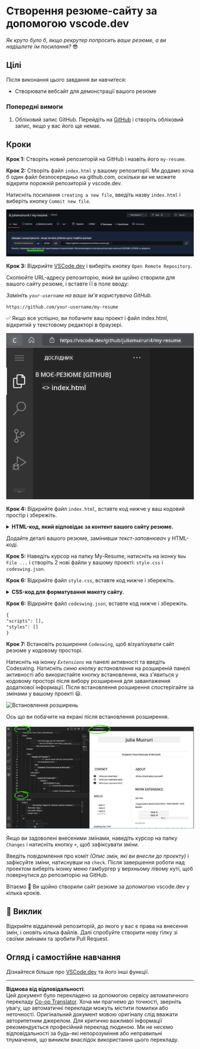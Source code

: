 <!--
CO_OP_TRANSLATOR_METADATA:
{
  "original_hash": "2fcb983b8dbadadb1bc2e97f8c12dac5",
  "translation_date": "2025-08-27T22:42:09+00:00",
  "source_file": "8-code-editor/1-using-a-code-editor/assignment.md",
  "language_code": "uk"
}
-->
# Створення резюме-сайту за допомогою vscode.dev

_Як круто було б, якщо рекрутер попросить ваше резюме, а ви надішлете їм посилання?_ 😎

## Цілі

Після виконання цього завдання ви навчитеся:

- Створювати вебсайт для демонстрації вашого резюме

### Попередні вимоги

1. Обліковий запис GitHub. Перейдіть на [GitHub](https://github.com/) і створіть обліковий запис, якщо у вас його ще немає.

## Кроки

**Крок 1:** Створіть новий репозиторій на GitHub і назвіть його `my-resume`.

**Крок 2:** Створіть файл `index.html` у вашому репозиторії. Ми додамо хоча б один файл безпосередньо на github.com, оскільки ви не можете відкрити порожній репозиторій у vscode.dev.

Натисніть посилання `creating a new file`, введіть назву `index.html` і виберіть кнопку `Commit new file`.

![Створення нового файлу на github.com](../../../../translated_images/new-file-github.com.c886796d800e8056561829a181be1382c5303da9d902d8b2dd82b68a4806e21f.uk.png)

**Крок 3:** Відкрийте [VSCode.dev](https://vscode.dev) і виберіть кнопку `Open Remote Repository`.

Скопіюйте URL-адресу репозиторію, який ви щойно створили для вашого сайту резюме, і вставте її в поле вводу:

_Замініть `your-username` на ваше ім'я користувача GitHub._

```
https://github.com/your-username/my-resume
```

✅ Якщо все успішно, ви побачите ваш проект і файл index.html, відкритий у текстовому редакторі в браузері.

![Створення нового файлу](../../../../translated_images/project-on-vscode.dev.e79815a9a95ee7feac72ebe5c941c91279716be37c575dbdbf2f43bea2c7d8b6.uk.png)

**Крок 4:** Відкрийте файл `index.html`, вставте код нижче у ваш кодовий простір і збережіть.

<details>
    <summary><b>HTML-код, який відповідає за контент вашого сайту резюме.</b></summary>
    
        <html>

            <head>
                <link href="style.css" rel="stylesheet">
                <link rel="stylesheet" href="https://cdnjs.cloudflare.com/ajax/libs/font-awesome/5.15.4/css/all.min.css">
                <title>Ваше ім'я тут!</title>
            </head>
            <body>
                <header id="header">
                    <!-- заголовок резюме з вашим ім'ям і посадою -->
                    <h1>Ваше ім'я тут!</h1>
                    <hr>
                    Ваша роль!
                    <hr>
                </header>
                <main>
                    <article id="mainLeft">
                        <section>
                            <h2>КОНТАКТИ</h2>
                            <!-- контактна інформація, включаючи соціальні мережі -->
                            <p>
                                <i class="fa fa-envelope" aria-hidden="true"></i>
                                <a href="mailto:username@domain.top-level domain">Введіть вашу електронну пошту тут</a>
                            </p>
                            <p>
                                <i class="fab fa-github" aria-hidden="true"></i>
                                <a href="github.com/yourGitHubUsername">Введіть ваше ім'я користувача тут!</a>
                            </p>
                            <p>
                                <i class="fab fa-linkedin" aria-hidden="true"></i>
                                <a href="linkedin.com/yourLinkedInUsername">Введіть ваше ім'я користувача тут!</a>
                            </p>
                        </section>
                        <section>
                            <h2>НАВИЧКИ</h2>
                            <!-- ваші навички -->
                            <ul>
                                <li>Навичка 1!</li>
                                <li>Навичка 2!</li>
                                <li>Навичка 3!</li>
                                <li>Навичка 4!</li>
                            </ul>
                        </section>
                        <section>
                            <h2>ОСВІТА</h2>
                            <!-- ваша освіта -->
                            <h3>Введіть ваш курс тут!</h3>
                            <p>
                                Введіть ваш навчальний заклад тут!
                            </p>
                            <p>
                                Початок - Кінець
                            </p>
                        </section>            
                    </article>
                    <article id="mainRight">
                        <section>
                            <h2>ПРО МЕНЕ</h2>
                            <!-- про вас -->
                            <p>Напишіть коротко про себе!</p>
                        </section>
                        <section>
                            <h2>ДОСВІД РОБОТИ</h2>
                            <!-- ваш досвід роботи -->
                            <h3>Посада</h3>
                            <p>
                                Назва організації тут | Місяць початку – Місяць закінчення
                            </p>
                            <ul>
                                    <li>Завдання 1 - Напишіть, що ви робили!</li>
                                    <li>Завдання 2 - Напишіть, що ви робили!</li>
                                    <li>Напишіть результати/вплив вашого внеску</li>
                                    
                            </ul>
                            <h3>Посада 2</h3>
                            <p>
                                Назва організації тут | Місяць початку – Місяць закінчення
                            </p>
                            <ul>
                                    <li>Завдання 1 - Напишіть, що ви робили!</li>
                                    <li>Завдання 2 - Напишіть, що ви робили!</li>
                                    <li>Напишіть результати/вплив вашого внеску</li>
                                    
                            </ul>
                        </section>
                    </article>
                </main>
            </body>
        </html>
</details>

Додайте деталі вашого резюме, замінивши _текст-заповнювач_ у HTML-коді.

**Крок 5:** Наведіть курсор на папку My-Resume, натисніть на іконку `New File ...` і створіть 2 нові файли у вашому проекті: `style.css` і `codeswing.json`.

**Крок 6:** Відкрийте файл `style.css`, вставте код нижче і збережіть.

<details>
        <summary><b>CSS-код для форматування макету сайту.</b></summary>
            
            body {
                font-family: 'Segoe UI', Tahoma, Geneva, Verdana, sans-serif;
                font-size: 16px;
                max-width: 960px;
                margin: auto;
            }
            h1 {
                font-size: 3em;
                letter-spacing: .6em;
                padding-top: 1em;
                padding-bottom: 1em;
            }

            h2 {
                font-size: 1.5em;
                padding-bottom: 1em;
            }

            h3 {
                font-size: 1em;
                padding-bottom: 1em;
            }
            main { 
                display: grid;
                grid-template-columns: 40% 60%;
                margin-top: 3em;
            }
            header {
                text-align: center;
                margin: auto 2em;
            }

            section {
                margin: auto 1em 4em 2em;
            }

            i {
                margin-right: .5em;
            }

            p {
                margin: .2em auto
            }

            hr {
                border: none;
                background-color: lightgray;
                height: 1px;
            }

            h1, h2, h3 {
                font-weight: 100;
                margin-bottom: 0;
            }
            #mainLeft {
                border-right: 1px solid lightgray;
            }
            
</details>

**Крок 6:** Відкрийте файл `codeswing.json`, вставте код нижче і збережіть.

    {
    "scripts": [],
    "styles": []
    }

**Крок 7:** Встановіть розширення `Codeswing`, щоб візуалізувати сайт резюме у кодовому просторі.

Натисніть на іконку _`Extensions`_ на панелі активності та введіть Codeswing. Натисніть _синю кнопку встановлення_ на розширеній панелі активності або використайте кнопку встановлення, яка з'явиться у кодовому просторі після вибору розширення для завантаження додаткової інформації. Після встановлення розширення спостерігайте за змінами у вашому проекті 😃.

![Встановлення розширень](../../../../8-code-editor/images/install-extension.gif)

Ось що ви побачите на екрані після встановлення розширення.

![Розширення Codeswing в дії](../../../../translated_images/after-codeswing-extension-pb.0ebddddcf73b550994947a9084e35e2836c713ae13839d49628e3c764c1cfe83.uk.png)

Якщо ви задоволені внесеними змінами, наведіть курсор на папку `Changes` і натисніть кнопку `+`, щоб зафіксувати зміни.

Введіть повідомлення про коміт _(Опис змін, які ви внесли до проекту)_ і зафіксуйте зміни, натиснувши на `check`. Після завершення роботи над проектом виберіть іконку меню гамбургер у верхньому лівому куті, щоб повернутися до репозиторію на GitHub.

Вітаємо 🎉 Ви щойно створили сайт резюме за допомогою vscode.dev у кілька кроків.

## 🚀 Виклик

Відкрийте віддалений репозиторій, до якого у вас є права на внесення змін, і оновіть кілька файлів. Далі спробуйте створити нову гілку зі своїми змінами та зробити Pull Request.

## Огляд і самостійне навчання

Дізнайтеся більше про [VSCode.dev](https://code.visualstudio.com/docs/editor/vscode-web?WT.mc_id=academic-0000-alfredodeza) та його інші функції.

---

**Відмова від відповідальності**:  
Цей документ було перекладено за допомогою сервісу автоматичного перекладу [Co-op Translator](https://github.com/Azure/co-op-translator). Хоча ми прагнемо до точності, зверніть увагу, що автоматичні переклади можуть містити помилки або неточності. Оригінальний документ мовою оригіналу слід вважати авторитетним джерелом. Для критично важливої інформації рекомендується професійний переклад людиною. Ми не несемо відповідальності за будь-які непорозуміння або неправильні тлумачення, що виникли внаслідок використання цього перекладу.